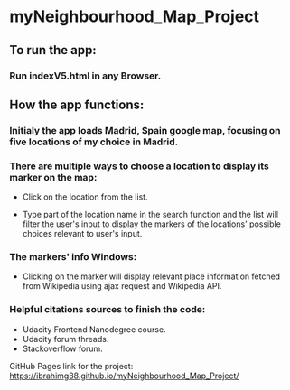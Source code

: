 # myNeighbourhood_Map_Project

## To run the app:

### Run indexV5.html in any Browser.

## How the app functions:

### Initialy the app loads Madrid, Spain google map, focusing on five locations of my choice in Madrid.

### There are multiple ways to choose a location to display its marker on the map:

- Click on the location from the list.

- Type part of the location name in the search function and the list will filter the user's input to display the markers of the locations' possible choices relevant to user's input.

### The markers' info Windows:

- Clicking on the marker will display relevant place information fetched from Wikipedia using ajax request and Wikipedia API.

### Helpful citations sources to finish the code:

- Udacity Frontend Nanodegree course.
- Udacity forum threads.
- Stackoverflow forum.

GitHub Pages link for the project: <https://ibrahimg88.github.io/myNeighbourhood_Map_Project/>
